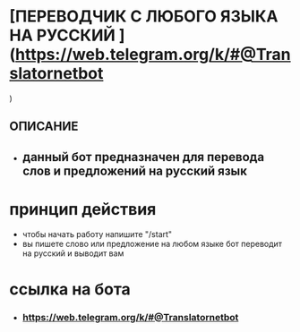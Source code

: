 # [ПЕРЕВОДЧИК С ЛЮБОГО ЯЗЫКА НА РУССКИЙ ](https://web.telegram.org/k/#@Translatornetbot
)
## ОПИСАНИЕ

* ## данный бот предназначен для перевода слов и предложений на русский язык

# принцип действия
* чтобы начать работу напишите "/start"
* вы пишете слово или предложение на любом языке бот переводит на русский и выводит вам

# сcылка на бота

* ### https://web.telegram.org/k/#@Translatornetbot
